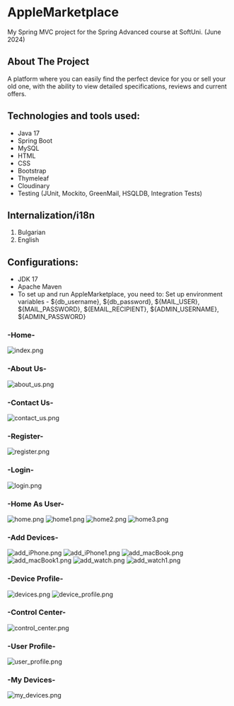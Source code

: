 # AppleMarketplace
My Spring MVC project for the Spring Advanced course at SoftUni. (June 2024)

## About The Project
A platform where you can easily find the perfect device for you or sell your old one, 
with the ability to view detailed specifications, reviews and current offers.

## Technologies and tools used:
- Java 17
- Spring Boot 
- MySQL
- HTML
- CSS
- Bootstrap
- Thymeleaf
- Cloudinary
- Testing (JUnit, Mockito, GreenMail, HSQLDB, Integration Tests)

## Internalization/i18n
1. Bulgarian
2. English

## Configurations:
- JDK 17
- Apache Maven 
- To set up and run AppleMarketplace, you need to:
Set up environment variables - ${db_username}, ${db_password}, ${MAIL_USER}, ${MAIL_PASSWORD}, ${EMAIL_RECIPIENT}, ${ADMIN_USERNAME}, ${ADMIN_PASSWORD}

### -Home-
![index.png](projects/index.png)

### -About Us-
![about_us.png](projects/about_us.png)

### -Contact Us-
![contact_us.png](projects/contact_us.png)

### -Register-
![register.png](projects/register.png)

### -Login-
![login.png](projects/login.png)

### -Home As User-
![home.png](projects/home.png)
![home1.png](projects/home1.png)
![home2.png](projects/home2.png)
![home3.png](projects/home3.png)

### -Add Devices-
![add_iPhone.png](projects/add_iPhone.png)
![add_iPhone1.png](projects/add_iPhone1.png)
![add_macBook.png](projects/add_macBook.png)
![add_macBook1.png](projects/add_macBook1.png)
![add_watch.png](projects/add_watch.png)
![add_watch1.png](projects/add_watch1.png)

### -Device Profile-
![devices.png](projects/devices.png)
![device_profile.png](projects/device_profile.png)

### -Control Center-
![control_center.png](projects/control_center.png)

### -User Profile-
![user_profile.png](projects/user_profile.png)

### -My Devices-
![my_devices.png](projects/my_devices.png)
